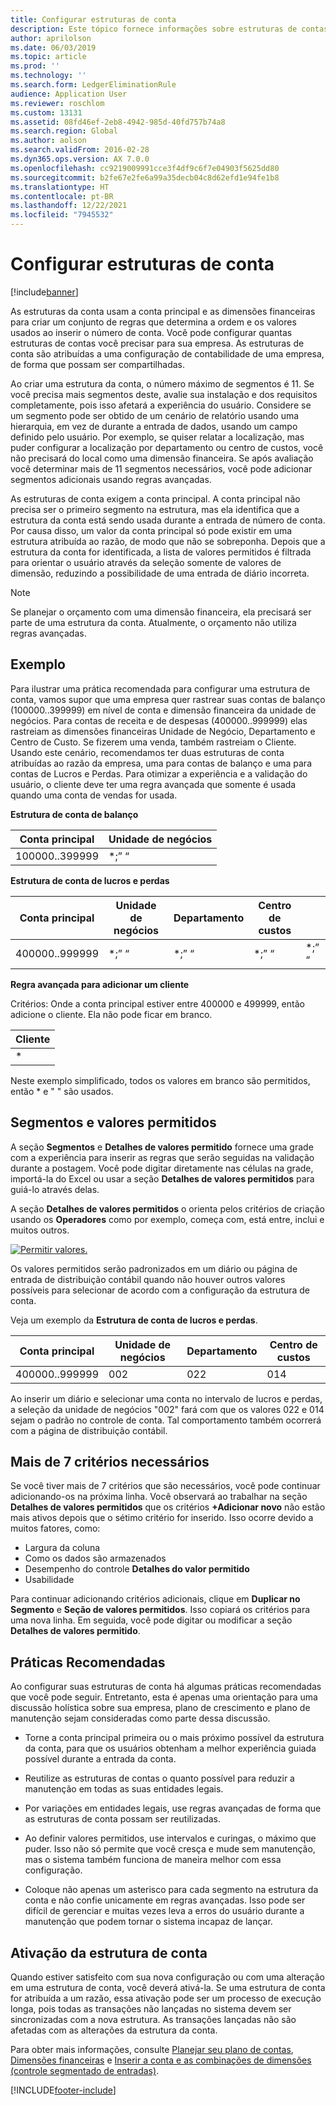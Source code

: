 ```yaml
---
title: Configurar estruturas de conta
description: Este tópico fornece informações sobre estruturas de contas e dimensões financeiras.
author: aprilolson
ms.date: 06/03/2019
ms.topic: article
ms.prod: ''
ms.technology: ''
ms.search.form: LedgerEliminationRule
audience: Application User
ms.reviewer: roschlom
ms.custom: 13131
ms.assetid: 08fd46ef-2eb8-4942-985d-40fd757b74a8
ms.search.region: Global
ms.author: aolson
ms.search.validFrom: 2016-02-28
ms.dyn365.ops.version: AX 7.0.0
ms.openlocfilehash: cc9219009991cce3f4df9c6f7e04903f5625dd80
ms.sourcegitcommit: b2fe67e2fe6a99a35decb04c8d62efd1e94fe1b8
ms.translationtype: HT
ms.contentlocale: pt-BR
ms.lasthandoff: 12/22/2021
ms.locfileid: "7945532"
---
```

# <a name="configure-account-structures"></a>Configurar estruturas de conta

[!include[banner](../includes/banner.md)]

As estruturas da conta usam a conta principal e as dimensões financeiras para criar um conjunto de regras que determina a ordem e os valores usados ao inserir o número de conta. Você pode configurar quantas estruturas de contas você precisar para sua empresa. As estruturas de conta são atribuídas a uma configuração de contabilidade de uma empresa, de forma que possam ser compartilhadas.

Ao criar uma estrutura da conta, o número máximo de segmentos é 11. Se você precisa mais segmentos deste, avalie sua instalação e dos requisitos completamente, pois isso afetará a experiência do usuário. Considere se um segmento pode ser obtido de um cenário de relatório usando uma hierarquia, em vez de durante a entrada de dados, usando um campo definido pelo usuário. Por exemplo, se quiser relatar a localização, mas puder configurar a localização por departamento ou centro de custos, você não precisará do local como uma dimensão financeira. Se após avaliação você determinar mais de 11 segmentos necessários, você pode adicionar segmentos adicionais usando regras avançadas.

As estruturas de conta exigem a conta principal. A conta principal não precisa ser o primeiro segmento na estrutura, mas ela identifica que a estrutura da conta está sendo usada durante a entrada de número de conta. Por causa disso, um valor da conta principal só pode existir em uma estrutura atribuída ao razão, de modo que não se sobreponha. Depois que a estrutura da conta for identificada, a lista de valores permitidos é filtrada para orientar o usuário através da seleção somente de valores de dimensão, reduzindo a possibilidade de uma entrada de diário incorreta.

> [!NOTE] 
> Se planejar o orçamento com uma dimensão financeira, ela precisará ser parte de uma estrutura da conta. Atualmente, o orçamento não utiliza regras avançadas.

## <a name="example"></a>Exemplo
Para ilustrar uma prática recomendada para configurar uma estrutura de conta, vamos supor que uma empresa quer rastrear suas contas de balanço (100000..399999) em nível de conta e dimensão financeira da unidade de negócios. Para contas de receita e de despesas (400000..999999) elas rastreiam as dimensões financeiras Unidade de Negócio, Departamento e Centro de Custo. Se fizerem uma venda, também rastreiam o Cliente. Usando este cenário, recomendamos ter duas estruturas de conta atribuídas ao razão da empresa, uma para contas de balanço e uma para contas de Lucros e Perdas. Para otimizar a experiência e a validação do usuário, o cliente deve ter uma regra avançada que somente é usada quando uma conta de vendas for usada.

**Estrutura de conta de balanço**

|Conta principal          | Unidade de negócios    |
|----------------------|-----------|
|100000..399999 | *;” “|

**Estrutura de conta de lucros e perdas**

|Conta principal          | Unidade de negócios    |Departamento          | Centro de custos    | &nbsp; |
|----------------------|------------------|--------------------|-----------|---|
|400000..999999 | \*;” “| \*;” “| \*;” “| \*;” “|

**Regra avançada para adicionar um cliente**

Critérios: Onde a conta principal estiver entre 400000 e 499999, então adicione o cliente. Ela não pode ficar em branco.

|Cliente         |
|-----------------|
|* |

Neste exemplo simplificado, todos os valores em branco são permitidos, então * e " " são usados.

## <a name="segments-and-allowed-values"></a>Segmentos e valores permitidos
A seção **Segmentos** e **Detalhes de valores permitido** fornece uma grade com a experiência para inserir as regras que serão seguidas na validação durante a postagem. Você pode digitar diretamente nas células na grade, importá-la do Excel ou usar a seção **Detalhes de valores permitidos** para guiá-lo através delas.

A seção **Detalhes de valores permitidos** o orienta pelos critérios de criação usando os **Operadores** como por exemplo, começa com, está entre, inclui e muitos outros.

[![Permitir valores.](./media/account.png)](./media/account.png) 

Os valores permitidos serão padronizados em um diário ou página de entrada de distribuição contábil quando não houver outros valores possíveis para selecionar de acordo com a configuração da estrutura de conta.

Veja um exemplo da **Estrutura de conta de lucros e perdas**.

|Conta principal          | Unidade de negócios    |Departamento          | Centro de custos    |
|----------------------|-----------|----------------------|-----------|
|400000..999999 | 002 | 022 | 014 |

Ao inserir um diário e selecionar uma conta no intervalo de lucros e perdas, a seleção da unidade de negócios "002" fará com que os valores 022 e 014 sejam o padrão no controle de conta. Tal comportamento também ocorrerá com a página de distribuição contábil. 

## <a name="more-than-7-criteria-needed"></a>Mais de 7 critérios necessários

Se você tiver mais de 7 critérios que são necessários, você pode continuar adicionando-os na próxima linha. Você observará ao trabalhar na seção **Detalhes de valores permitidos** que os critérios **+Adicionar novo** não estão mais ativos depois que o sétimo critério for inserido. Isso ocorre devido a muitos fatores, como: 
 - Largura da coluna 
 - Como os dados são armazenados 
 - Desempenho do controle **Detalhes do valor permitido**
 - Usabilidade  
 
Para continuar adicionando critérios adicionais, clique em **Duplicar no Segmento** e **Seção de valores permitidos**. Isso copiará os critérios para uma nova linha. Em seguida, você pode digitar ou modificar a seção **Detalhes de valores permitido**.

## <a name="best-practices"></a>Práticas Recomendadas
Ao configurar suas estruturas de conta há algumas práticas recomendadas que você pode seguir. Entretanto, esta é apenas uma orientação para uma discussão holística sobre sua empresa, plano de crescimento e plano de manutenção sejam consideradas como parte dessa discussão.

- Torne a conta principal primeira ou o mais próximo possível da estrutura da conta, para que os usuários obtenham a melhor experiência guiada possível durante a entrada da conta.

- Reutilize as estruturas de contas o quanto possível para reduzir a manutenção em todas as suas entidades legais.

- Por variações em entidades legais, use regras avançadas de forma que as estruturas de conta possam ser reutilizadas.

- Ao definir valores permitidos, use intervalos e curingas, o máximo que puder. Isso não só permite que você cresça e mude sem manutenção, mas o sistema também funciona de maneira melhor com essa configuração.

- Coloque não apenas um asterisco para cada segmento na estrutura da conta e não confie unicamente em regras avançadas. Isso pode ser difícil de gerenciar e muitas vezes leva a erros do usuário durante a manutenção que podem tornar o sistema incapaz de lançar.

## <a name="account-structure-activation"></a>Ativação da estrutura de conta
Quando estiver satisfeito com sua nova configuração ou com uma alteração em uma estrutura de conta, você deverá ativá-la. Se uma estrutura de conta for atribuída a um razão, essa ativação pode ser um processo de execução longa, pois todas as transações não lançadas no sistema devem ser sincronizadas com a nova estrutura. As transações lançadas não são afetadas com as alterações da estrutura da conta.

Para obter mais informações, consulte [Planejar seu plano de contas](plan-chart-of-accounts.md), [Dimensões financeiras](financial-dimensions.md) e [Inserir a conta e as combinações de dimensões (controle segmentado de entradas)](enter-account-dimension-combinations-segmented-entry-control.md).


[!INCLUDE[footer-include](../../includes/footer-banner.md)]
